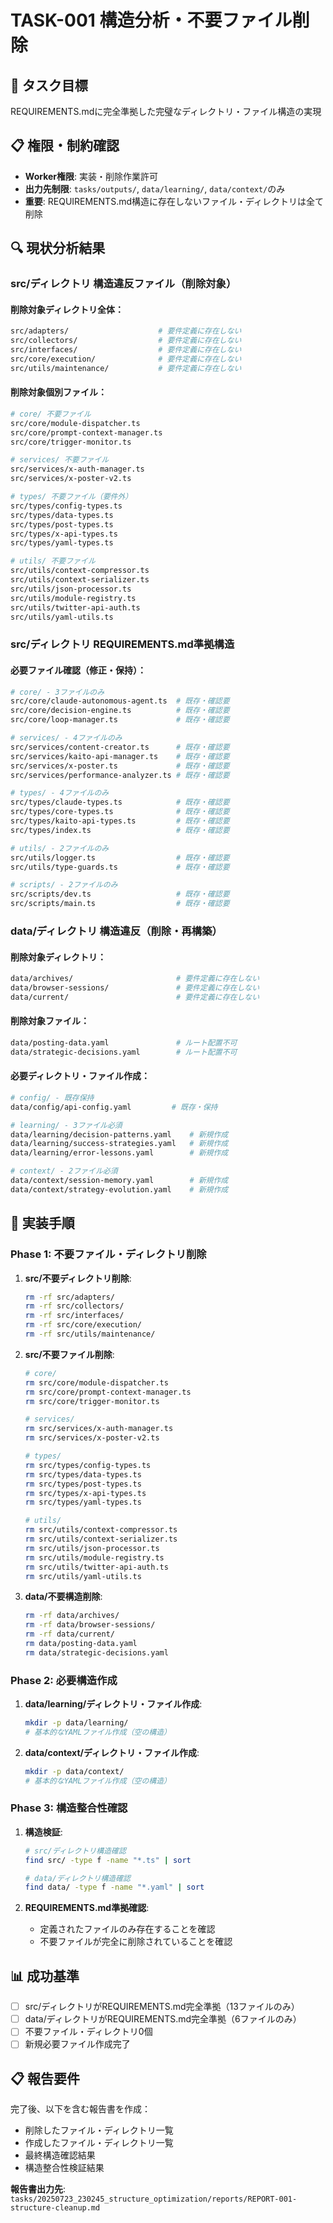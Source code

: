 # TASK-001 構造分析・不要ファイル削除

## 🎯 タスク目標
REQUIREMENTS.mdに完全準拠した完璧なディレクトリ・ファイル構造の実現

## 📋 権限・制約確認
- **Worker権限**: 実装・削除作業許可
- **出力先制限**: `tasks/outputs/`, `data/learning/`, `data/context/`のみ
- **重要**: REQUIREMENTS.md構造に存在しないファイル・ディレクトリは全て削除

## 🔍 現状分析結果

### src/ディレクトリ 構造違反ファイル（削除対象）

#### 削除対象ディレクトリ全体：
```bash
src/adapters/                    # 要件定義に存在しない
src/collectors/                  # 要件定義に存在しない  
src/interfaces/                  # 要件定義に存在しない
src/core/execution/              # 要件定義に存在しない
src/utils/maintenance/           # 要件定義に存在しない
```

#### 削除対象個別ファイル：
```bash
# core/ 不要ファイル
src/core/module-dispatcher.ts
src/core/prompt-context-manager.ts
src/core/trigger-monitor.ts

# services/ 不要ファイル  
src/services/x-auth-manager.ts
src/services/x-poster-v2.ts

# types/ 不要ファイル（要件外）
src/types/config-types.ts
src/types/data-types.ts
src/types/post-types.ts
src/types/x-api-types.ts
src/types/yaml-types.ts

# utils/ 不要ファイル
src/utils/context-compressor.ts
src/utils/context-serializer.ts
src/utils/json-processor.ts
src/utils/module-registry.ts
src/utils/twitter-api-auth.ts
src/utils/yaml-utils.ts
```

### src/ディレクトリ REQUIREMENTS.md準拠構造

#### 必要ファイル確認（修正・保持）：
```bash
# core/ - 3ファイルのみ
src/core/claude-autonomous-agent.ts  # 既存・確認要
src/core/decision-engine.ts          # 既存・確認要  
src/core/loop-manager.ts             # 既存・確認要

# services/ - 4ファイルのみ
src/services/content-creator.ts      # 既存・確認要
src/services/kaito-api-manager.ts    # 既存・確認要
src/services/x-poster.ts             # 既存・確認要
src/services/performance-analyzer.ts # 既存・確認要

# types/ - 4ファイルのみ  
src/types/claude-types.ts            # 既存・確認要
src/types/core-types.ts              # 既存・確認要
src/types/kaito-api-types.ts         # 既存・確認要
src/types/index.ts                   # 既存・確認要

# utils/ - 2ファイルのみ
src/utils/logger.ts                  # 既存・確認要
src/utils/type-guards.ts             # 既存・確認要

# scripts/ - 2ファイルのみ
src/scripts/dev.ts                   # 既存・確認要
src/scripts/main.ts                  # 既存・確認要
```

### data/ディレクトリ 構造違反（削除・再構築）

#### 削除対象ディレクトリ：
```bash
data/archives/                       # 要件定義に存在しない
data/browser-sessions/               # 要件定義に存在しない
data/current/                        # 要件定義に存在しない
```

#### 削除対象ファイル：
```bash
data/posting-data.yaml               # ルート配置不可
data/strategic-decisions.yaml        # ルート配置不可
```

#### 必要ディレクトリ・ファイル作成：
```bash
# config/ - 既存保持
data/config/api-config.yaml         # 既存・保持

# learning/ - 3ファイル必須
data/learning/decision-patterns.yaml    # 新規作成
data/learning/success-strategies.yaml   # 新規作成  
data/learning/error-lessons.yaml        # 新規作成

# context/ - 2ファイル必須
data/context/session-memory.yaml        # 新規作成
data/context/strategy-evolution.yaml    # 新規作成
```

## 🔧 実装手順

### Phase 1: 不要ファイル・ディレクトリ削除
1. **src/不要ディレクトリ削除**:
   ```bash
   rm -rf src/adapters/
   rm -rf src/collectors/
   rm -rf src/interfaces/
   rm -rf src/core/execution/
   rm -rf src/utils/maintenance/
   ```

2. **src/不要ファイル削除**:
   ```bash
   # core/
   rm src/core/module-dispatcher.ts
   rm src/core/prompt-context-manager.ts  
   rm src/core/trigger-monitor.ts
   
   # services/
   rm src/services/x-auth-manager.ts
   rm src/services/x-poster-v2.ts
   
   # types/
   rm src/types/config-types.ts
   rm src/types/data-types.ts
   rm src/types/post-types.ts
   rm src/types/x-api-types.ts
   rm src/types/yaml-types.ts
   
   # utils/
   rm src/utils/context-compressor.ts
   rm src/utils/context-serializer.ts
   rm src/utils/json-processor.ts
   rm src/utils/module-registry.ts
   rm src/utils/twitter-api-auth.ts
   rm src/utils/yaml-utils.ts
   ```

3. **data/不要構造削除**:
   ```bash
   rm -rf data/archives/
   rm -rf data/browser-sessions/  
   rm -rf data/current/
   rm data/posting-data.yaml
   rm data/strategic-decisions.yaml
   ```

### Phase 2: 必要構造作成
1. **data/learning/ディレクトリ・ファイル作成**:
   ```bash
   mkdir -p data/learning/
   # 基本的なYAMLファイル作成（空の構造）
   ```

2. **data/context/ディレクトリ・ファイル作成**:
   ```bash
   mkdir -p data/context/
   # 基本的なYAMLファイル作成（空の構造）
   ```

### Phase 3: 構造整合性確認
1. **構造検証**:
   ```bash
   # src/ディレクトリ構造確認
   find src/ -type f -name "*.ts" | sort
   
   # data/ディレクトリ構造確認  
   find data/ -type f -name "*.yaml" | sort
   ```

2. **REQUIREMENTS.md準拠確認**:
   - 定義されたファイルのみ存在することを確認
   - 不要ファイルが完全に削除されていることを確認

## 📊 成功基準
- [ ] src/ディレクトリがREQUIREMENTS.md完全準拠（13ファイルのみ）
- [ ] data/ディレクトリがREQUIREMENTS.md完全準拠（6ファイルのみ）
- [ ] 不要ファイル・ディレクトリ0個
- [ ] 新規必要ファイル作成完了

## 📋 報告要件
完了後、以下を含む報告書を作成：
- 削除したファイル・ディレクトリ一覧
- 作成したファイル・ディレクトリ一覧  
- 最終構造確認結果
- 構造整合性検証結果

**報告書出力先**: `tasks/20250723_230245_structure_optimization/reports/REPORT-001-structure-cleanup.md`